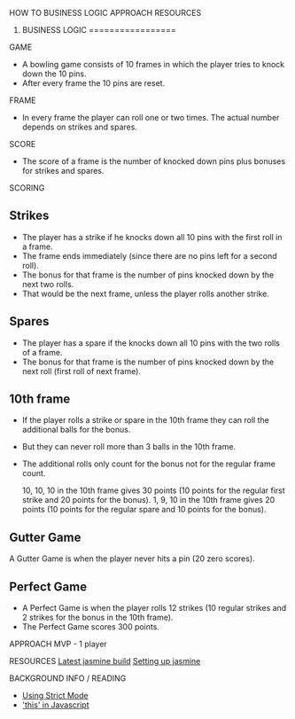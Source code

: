 
HOW TO
BUSINESS LOGIC
APPROACH
RESOURCES



1. BUSINESS LOGIC
=================

GAME
- A bowling game consists of 10 frames in which the player tries to knock down the 10 pins.
- After every frame the 10 pins are reset.

FRAME
- In every frame the player can roll one or two times. The actual number depends on strikes and spares.

SCORE
- The score of a frame is the number of knocked down pins plus bonuses for strikes and spares.


SCORING
## Strikes

- The player has a strike if he knocks down all 10 pins with the first roll in a frame.
- The frame ends immediately (since there are no pins left for a second roll).
- The bonus for that frame is the number of pins knocked down by the next two rolls.
- That would be the next frame, unless the player rolls another strike.

## Spares

- The player has a spare if the knocks down all 10 pins with the two rolls of a frame.
- The bonus for that frame is the number of pins knocked down by the next roll (first roll of next frame).

## 10th frame

- If the player rolls a strike or spare in the 10th frame they can roll the additional balls for the bonus.
- But they can never roll more than 3 balls in the 10th frame.
- The additional rolls only count for the bonus not for the regular frame count.

    10, 10, 10 in the 10th frame gives 30 points (10 points for the regular first strike and 20 points for the bonus).
    1, 9, 10 in the 10th frame gives 20 points (10 points for the regular spare and 10 points for the bonus).

## Gutter Game

A Gutter Game is when the player never hits a pin (20 zero scores).

## Perfect Game

- A Perfect Game is when the player rolls 12 strikes (10 regular strikes and 2 strikes for the bonus in the 10th frame).
- The Perfect Game scores 300 points.



APPROACH
MVP - 1 player



RESOURCES
[Latest jasmine build](https://github.com/jasmine/jasmine/releases)
[Setting up jasmine](https://github.com/makersacademy/course/blob/master/thermostat/walkthroughs/setting_up_jasmine.md)

BACKGROUND INFO / READING
- [Using Strict Mode](https://developer.mozilla.org/en-US/docs/Web/JavaScript/Reference/Strict_mode)
- ['this' in Javascript](http://javascriptissexy.com/understand-javascripts-this-with-clarity-and-master-it/)
